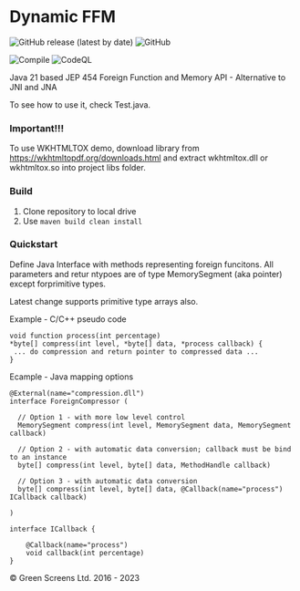 # Dynamic FFM

![GitHub release (latest by date)](https://img.shields.io/github/v/release/greenscreens-io/dynamic-fmm?style=plastic)
![GitHub](https://img.shields.io/github/license/greenscreens-io/dynamic-fmm?style=plastic)

![Compile](https://github.com/greenscreens-io/dynamic-fmm/workflows/Compile/badge.svg?branch=master) 
![CodeQL](https://github.com/greenscreens-io/dynamic-fmm/workflows/CodeQL/badge.svg)

Java 21 based JEP 454 Foreign Function and Memory API  - Alternative to JNI and JNA

To see how to use it, check Test.java.

### Important!!!
 To use WKHTMLTOX demo, download library from https://wkhtmltopdf.org/downloads.html and extract wkhtmltox.dll or wkhtmltox.so into project libs folder.
 
### Build

1. Clone repository to local drive
2. Use ```maven build clean install```

### Quickstart

Define Java Interface with methods representing foreign funcitons.
All parameters and retur ntypoes are of type MemorySegment (aka pointer) except forprimitive types.

Latest change supports primitive type arrays also.

Example - C/C++ pseudo code

```
void function process(int percentage)
*byte[] compress(int level, *byte[] data, *process callback) {
 ... do compression and return pointer to compressed data ...
}
```

Ecample - Java mapping options

```
@External(name="compression.dll")
interface ForeignCompressor (

  // Option 1 - with more low level control
  MemorySegment compress(int level, MemorySegment data, MemorySegment callback)

  // Option 2 - with automatic data conversion; callback must be bind to an instance
  byte[] compress(int level, byte[] data, MethodHandle callback)

  // Option 3 - with automatic data conversion
  byte[] compress(int level, byte[] data, @Callback(name="process") ICallback callback)

)

interface ICallback {

    @Callback(name="process")
    void callback(int percentage)
}

```


&copy; Green Screens Ltd. 2016 - 2023